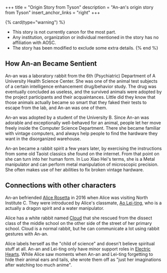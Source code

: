 +++
title = "Origin Story from Tyson"
description = "An-an's origin story from Tyson"
insert_anchor_links = "right"
+++

{% card(type="warning") %}
- This story is not currently canon for the most part.
- Any institution, organization or individual mentioned in the story has no affiliation with AOSC.
- The story has been modified to exclude some extra details.
{% end %}

## How An-an Became Sentient

An-an was a laboratory rabbit from the 6th (Psychiatric) Department of 
A University Health Science Center. She was one of the animal test 
subjects of a certain intelligence enhancement drug/behavior study. The 
drug was eventually concluded as useless, and the survived animals were 
adopted by the project participants and their acquaintances. Little did 
they know that those animals actually became so smart that they faked 
their tests to escape from the lab, and An-an was one of them.

An-an was adopted by a student of the University B. 
Since An-an was adorable and exceptionally well-behaved for an animal, 
people let her move freely inside the Computer Science Department. 
There she became familiar with vintage computers, and always help people 
to find the hardware they want in the disorganized warehouse.

An-an became a rabbit spirit a few years later, by exercising the 
instructions from some old Taoist classics she found on the internet. 
From that point on she can turn into her human form. In Luo Xiao Hei's 
terms, she is a Metal manipulator and can perform metal manipulation of 
microscopic precision. She often makes use of her abilities to fix 
broken vintage hardware.

## Connections with other characters

An-an befriended [Alice Rosetta](https://twitter.com/TysonTanX/status/1223761663612129280?s=19) in 2016 when Alice was visiting North Institute C. They were introduced by 
Alice's classmate, [Ao Lei-ting](https://twitter.com/TysonTanX/status/1195037920077471749?s=19), who is a actually a dragon spirit and a 
water manipulator.

Alice has a white rabbit named [Cloud](https://twitter.com/TysonTanX/status/913067589919809536?s=19) that she rescued from the dissect 
class of the middle school on the other side of the street of her 
primary school. Cloud is a normal rabbit, but he can communicate a lot 
using rabbit gestures with An-an.

Alice labels herself as the "child of science" and doesn't believe 
spiritual stuff at all. An-an and Lei-ting only have minor support roles 
in [Electric Hearts](https://tysontan.com/electric-hearts/). While Alice saw moments when An-an and Lei-ting 
forgetting to hide their animal ears and tails, she wrote them off as 
"just her imaginations after watching too much anime".
